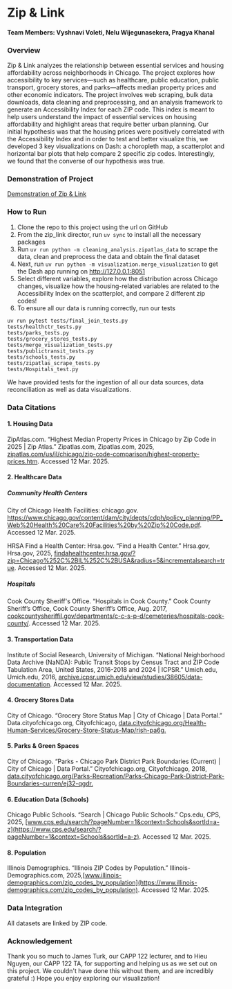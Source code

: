 # Zip & Link

#### Team Members: Vyshnavi Voleti, Nelu Wijegunasekera, Pragya Khanal

### Overview
Zip & Link analyzes the relationship between essential services and housing affordability across neighborhoods in Chicago. The project explores how accessibility to key services—such as healthcare, public education, public transport, grocery stores, and parks—affects median property prices and other economic indicators. The project involves web scraping, bulk data downloads, data cleaning and preprocessing, and an analysis framework to generate an Accessibility Index for each ZIP code. This index is meant to help users understand the impact of essential services on housing affordability and highlight areas that require better urban planning. Our initial hypothesis was that the housing prices were positively correlated with the Accessibility Index and in order to test and better visualize this, we developed 3 key visualizations on Dash: a choropleth map, a scatterplot and horizontal bar plots that help compare 2 specific zip codes. Interestingly, we found that the converse of our hypothesis was true. 

### Demonstration of Project

[Demonstration of Zip & Link](https://www.youtube.com/watch?v=O-PwBeorkRI&ab_channel=Vyshnavi)

### How to Run

1. Clone the repo to this project using the url on GitHub
2. From the zip_link director, run ```uv sync``` to install all the necessary packages 
3. Run ```uv run python -m cleaning_analysis.zipatlas_data``` to scrape the data, clean and preprocess the data and obtain the final dataset
4. Next, run ```uv run python -m visualization.merge_visualization``` to get the Dash app running on http://127.0.0.1:8051
5. Select different variables, explore how the distribution across Chicago changes, visualize how the housing-related variables are related to the Accessibility Index on the scatterplot, and compare 2 different zip codes!
6. To ensure all our data is running correctly, run our tests 
```
uv run pytest tests/final_join_tests.py 
tests/healthctr_tests.py 
tests/parks_tests.py 
tests/grocery_stores_tests.py 
tests/merge_visualization_tests.py 
tests/publictransit_tests.py 
tests/schools_tests.py 
tests/zipatlas_scrape_tests.py 
tests/Hospitals_test.py
```
We have provided tests for the ingestion of all our data sources, data reconciliation as well as data visualizations.

### Data Citations 

#### 1. Housing Data

ZipAtlas.com. “Highest Median Property Prices in Chicago by Zip Code in 2025 | Zip Atlas.” Zipatlas.com, Zipatlas.com, 2025, [zipatlas.com/us/il/chicago/zip-code-comparison/highest-property-prices.htm](https://zipatlas.com/us/il/chicago/zip-code-comparison/highest-property-prices.htm). Accessed 12 Mar. 2025.

#### 2. Healthcare Data

##### Community Health Centers
City of Chicago Health Facilities:
chicago.gov. https://www.chicago.gov/content/dam/city/depts/cdph/policy_planning/PP_Web%20Health%20Care%20Facilities%20by%20Zip%20Code.pdf. Accessed 12 Mar. 2025. 
 
HRSA Find a Health Center: 
Hrsa.gov. “Find a Health Center.” Hrsa.gov, Hrsa.gov, 2025, [findahealthcenter.hrsa.gov/?zip=Chicago%252C%2BIL%252C%2BUSA&radius=5&incrementalsearch=true](https://findahealthcenter.hrsa.gov/?zip=Chicago%252C%2BIL%252C%2BUSA&radius=5&incrementalsearch=true). Accessed 12 Mar. 2025. 

##### Hospitals
Cook County Sheriff's Office. “Hospitals in Cook County.” Cook County Sheriff’s Office, Cook County Sheriff’s Office, Aug. 2017, [cookcountysheriffil.gov/departments/c-c-s-p-d/cemeteries/hospitals-cook-county/](https://cookcountysheriffil.gov/departments/c-c-s-p-d/cemeteries/hospitals-cook-county/). Accessed 12 Mar. 2025. 

#### 3. Transportation Data
Institute of Social Research, University of Michigan. “National Neighborhood Data Archive (NaNDA): Public Transit Stops by Census Tract and ZIP Code Tabulation Area, United States, 2016-2018 and 2024 | ICPSR.” Umich.edu, Umich.edu, 2016, [archive.icpsr.umich.edu/view/studies/38605/data-documentation](https://archive.icpsr.umich.edu/view/studies/38605/data-documentation). Accessed 12 Mar. 2025.


#### 4. Grocery Stores Data
City of Chicago. “Grocery Store Status Map | City of Chicago | Data Portal.” Data.cityofchicago.org, Cityofchicago, [data.cityofchicago.org/Health-Human-Services/Grocery-Store-Status-Map/rish-pa6g.](https://data.cityofchicago.org/Health-Human-Services/Grocery-Store-Status-Map/rish-pa6g)

#### 5. Parks & Green Spaces
City of Chicago. “Parks - Chicago Park District Park Boundaries (Current) | City of Chicago | Data Portal.” Cityofchicago.org, Cityofchicago, 2018, [data.cityofchicago.org/Parks-Recreation/Parks-Chicago-Park-District-Park-Boundaries-curren/ej32-qgdr.](https://data.cityofchicago.org/Parks-Recreation/Parks-Chicago-Park-District-Park-Boundaries-curren/ej32-qgdr)

#### 6. Education Data (Schools)

Chicago Public Schools. “Search | Chicago Public Schools.” Cps.edu, CPS, 2025, [www.cps.edu/search/?pageNumber=1&context=Schools&sortId=a-z](https://www.cps.edu/search/?pageNumber=1&context=Schools&sortId=a-z). Accessed 12 Mar. 2025.

#### 8. Population
Illinois Demographics. “Illinois ZIP Codes by Population.” Illinois-Demographics.com, 2025,[www.illinois-demographics.com/zip_codes_by_population](https://www.illinois-demographics.com/zip_codes_by_population). Accessed 12 Mar. 2025.  


### Data Integration
All datasets are linked by ZIP code. 

### Acknowledgement 
Thank you so much to James Turk, our CAPP 122 lecturer, and to Hieu Nguyen, our CAPP 122 TA, for supporting and helping us as we set out on this project. We couldn't have done this without them, and are incredibly grateful :) Hope you enjoy exploring our visualization!
